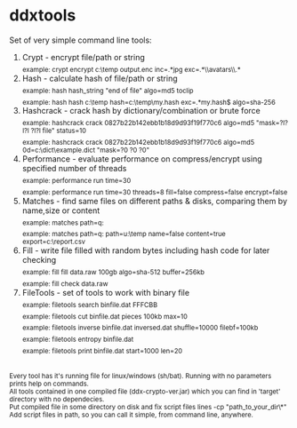 # ddxtools
Set of very simple command line tools:<br/>
1. Crypt - encrypt file/path or string<br/>
   <sub>example:  crypt encrypt c:\temp output.enc inc=.\*jpg exc=.\*\\\avatars\\\\.\*</sub><br/>
2. Hash - calculate hash of file/path or string<br/>
   <sub>example: hash hash_string "end of file" algo=md5 toclip</sub><br/>
   <sub>example: hash hash c:\temp hash=c:\temp\my.hash exc=.\*my.hash$ algo=sha-256</sub><br/>
3. Hashcrack - crack hash by dictionary/combination or brute force<br/>
   <sub>example: hashcrack crack 0827b22b142ebb1b18d9d93f19f770c6 algo=md5 "mask=?l?l?l ?l?l file" status=10</sub><br/>
   <sub>example: hashcrack crack 0827b22b142ebb1b18d9d93f19f770c6 algo=md5 0d=c:\dict\example.dict "mask=?0 ?0 ?0"</sub><br/>
4. Performance - evaluate performance on compress/encrypt using specified number of threads<br/>
   <sub>example: performance run time=30</sub><br/>
   <sub>example: performance run time=30 threads=8 fill=false compress=false encrypt=false</sub><br/>
5. Matches - find same files on different paths & disks, comparing them by name,size or content<br/>
   <sub>example: matches path=q:</sub><br/>
   <sub>example: matches path=q: path=u:\temp name=false content=true export=c:\report.csv</sub><br/>
6. Fill - write file filled with random bytes including hash code for later checking<br/>
   <sub>example: fill fill data.raw 100gb algo=sha-512 buffer=256kb</sub><br/>
   <sub>example: fill check data.raw</sub><br/>
7. FileTools - set of tools to work with binary file<br/>
   <sub>example: filetools search binfile.dat FFFCBB</sub><br/>
   <sub>example: filetools cut binfile.dat pieces 100kb max=10</sub><br/>
   <sub>example: filetools inverse binfile.dat inversed.dat shuffle=10000 filebf=100kb</sub><br/>
   <sub>example: filetools entropy binfile.dat</sub><br/>
   <sub>example: filetools print binfile.dat start=1000 len=20</sub><br/>
<br/>
<sub>
Every tool has it's running file for linux/windows (sh/bat). Running with no parameters prints help on commands.<br/>
All tools contained in one compiled file (ddx-crypto-ver.jar) which you can find in 'target' directory with no dependecies.<br/>
Put compiled file in some directory on disk and fix script files lines -cp "path_to_your_dir\*"<br/>
Add script files in path, so you can call it simple, from command line, anywhere.<br/>
</sub>
